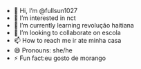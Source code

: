 - 👋 Hi, I’m @fullsun1027
- 👀 I’m interested in nct
- 🌱 I’m currently learning revolução haitiana 
- 💞️ I’m looking to collaborate on escola
- 📫 How to reach me ir ate minha casa
- 😄 Pronouns: she/he
- ⚡ Fun fact:eu gosto de morango 

<!---
fullsun1027/fullsun1027 is a ✨ special ✨ repository because its `README.md` (this file) appears on your GitHub profile.
You can click the Preview link to take a look at your changes.
--->
